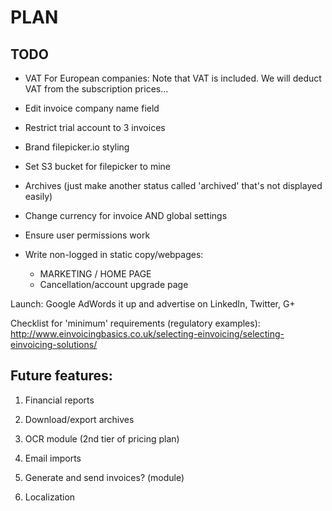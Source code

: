 PLAN
====

TODO
----

- VAT For European companies: Note that VAT is included. We will deduct VAT from the subscription prices...

- Edit invoice company name field

- Restrict trial account to 3 invoices

- Brand filepicker.io styling

- Set S3 bucket for filepicker to mine

- Archives (just make another status called 'archived' that's not displayed easily)

- Change currency for invoice AND global settings

- Ensure user permissions work

- Write non-logged in static copy/webpages:
	- MARKETING / HOME PAGE
	- Cancellation/account upgrade page

Launch: Google AdWords it up and advertise on LinkedIn, Twitter, G+

Checklist for 'minimum' requirements (regulatory examples): http://www.einvoicingbasics.co.uk/selecting-einvoicing/selecting-einvoicing-solutions/

Future features:
----------------

1. Financial reports

2. Download/export archives

3. OCR module (2nd tier of pricing plan)

4. Email imports

5. Generate and send invoices? (module)

6. Localization
